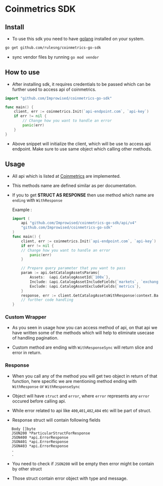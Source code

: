 # Coinmetrics SDK

## Install

- To use this sdk you need to have [golang](https://go.dev/doc/install) installed on your system.

```bash
go get github.com/rulesng/coinmetrics-go-sdk
```

- sync vendor files by running `go mod vendor`

## How to use

- After installing sdk, it requires credentials to be passed which can be further used to access api of coinmetrics.

```go
import "github.com/Improwised/coinmetrics-go-sdk"

func main() {
    client, err := coinmetrics.Init(`api-endpoint.com`, `api-key`)
    if err != nil {
        // Change how you want to handle an error
        panic(err)
    }
}
```

- Above snippet will initialize the client, which will be use to access api endpoint. Make sure to use same object which calling other methods.

## Usage

- All api which is listed at [Coinmetrics](https://docs.coinmetrics.io/api/v4) are implemented.

- This methods name are defined similar as per documentation.

- If you to get **STRUCT AS RESPONSE** then use method which name are `ending` with `WithResponse`

    Example : 
    ```go
    import (
        api "github.com/Improwised/coinmetrics-go-sdk/api/v4"
        "github.com/Improwised/coinmetrics-go-sdk"
    )
    func main() {
        client, err := coinmetrics.Init(`api-endpoint.com`, `api-key`)
        if err != nil {
        // Change how you want to handle an error
            panic(err)
        }

        // Prepare query parameter that you want to pass
        param := api.GetCatalogAssetsParams{
            Assets:  &api.CatalogAssetId{`100x`},
            Include: &api.CatalogAssetIncludeFields{`markets`, `exchanges`},
            Exclude: &api.CatalogAssetExcludeFields{`metrics`},
	    }
        response, err := client.GetCatalogAssetsWithResponse(context.Background(), &param)
        // further code handling
    }
    ```
### Custom Wrapper

- As you seen in usage how you can access method of api, on that api we have written some of the methods which will help to eliminate usecase of handling pagination.

- Custom method are ending with `WithResponseSync` will return slice and error in return.

### Response
- When you call any of the method you will get two object in return of that function, here specific we are mentioning method ending with `WithResponse` or `WithResponseSync`

- Object will have `struct` and `error`, where `error` represents any `error` occured before calling api.

- While error related to api like `400`,`401`,`402`,`404` etc will be part of struct.

- Response struct will contain following fields
 ```
    Body []byte
    JSON200 *ParticularStructForResponse
    JSON400 *api.ErrorResponse
    JSON401 *api.ErrorResponse
    JSON403 *api.ErrorResponse
    .
    .
 ```

 - You need to check if `JSON200` will be empty then error might be contain by other struct

 - Those struct contain error object with type and message.
